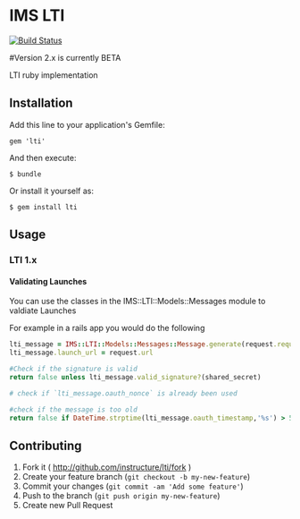 # IMS LTI

[![Build Status](https://travis-ci.org/instructure/ims-lti.svg?branch=2.0.x)](https://travis-ci.org/instructure/ims-lti)

#Version 2.x is currently BETA

LTI ruby implementation

## Installation

Add this line to your application's Gemfile:

    gem 'lti'

And then execute:

    $ bundle

Or install it yourself as:

    $ gem install lti

## Usage


### LTI 1.x

#### Validating Launches

You can use the classes in the IMS::LTI::Models::Messages module to valdiate Launches

For example in a rails app you would do the following
```ruby
lti_message = IMS::LTI::Models::Messages::Message.generate(request.request_parameters.merge(request.query_parameters))
lti_message.launch_url = request.url

#Check if the signature is valid
return false unless lti_message.valid_signature?(shared_secret)

# check if `lti_message.oauth_nonce` is already been used

#check if the message is too old
return false if DateTime.strptime(lti_message.oauth_timestamp,'%s') > 5.minutes.ago

```

## Contributing

1. Fork it ( http://github.com/instructure/lti/fork )
2. Create your feature branch (`git checkout -b my-new-feature`)
3. Commit your changes (`git commit -am 'Add some feature'`)
4. Push to the branch (`git push origin my-new-feature`)
5. Create new Pull Request
